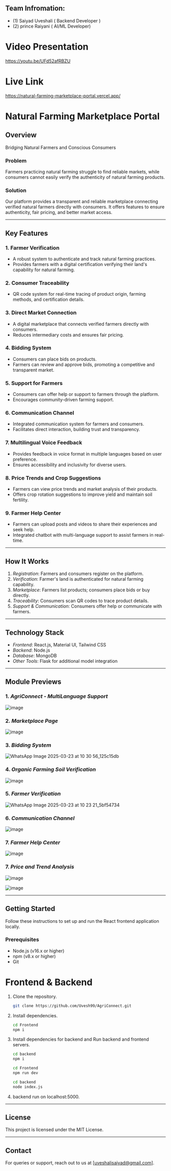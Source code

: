 ## Team Infromation:
-  (1) Saiyad Uveshali ( Backend Developer )
-  (2) prince Raiyani ( AI/ML Developer)

# Video Presentation
https://youtu.be/UFd52afRBZU

# Live Link 
https://natural-farming-marketplace-portal.vercel.app/

# Natural Farming Marketplace Portal

## Overview
Bridging Natural Farmers and Conscious Consumers

### Problem
Farmers practicing natural farming struggle to find reliable markets, while consumers cannot easily verify the authenticity of natural farming products.

### Solution
Our platform provides a transparent and reliable marketplace connecting verified natural farmers directly with consumers. It offers features to ensure authenticity, fair pricing, and better market access.

---

## Key Features

### 1. Farmer Verification
- A robust system to authenticate and track natural farming practices.
- Provides farmers with a digital certification verifying their land's capability for natural farming.

### 2. Consumer Traceability
- QR code system for real-time tracing of product origin, farming methods, and certification details.

### 3. Direct Market Connection
- A digital marketplace that connects verified farmers directly with consumers.
- Reduces intermediary costs and ensures fair pricing.

### 4. Bidding System
- Consumers can place bids on products.
- Farmers can review and approve bids, promoting a competitive and transparent market.

### 5. Support for Farmers
- Consumers can offer help or support to farmers through the platform.
- Encourages community-driven farming support.

### 6. Communication Channel
- Integrated communication system for farmers and consumers.
- Facilitates direct interaction, building trust and transparency.

### 7. Multilingual Voice Feedback
- Provides feedback in voice format in multiple languages based on user preference.
- Ensures accessibility and inclusivity for diverse users.

### 8. Price Trends and Crop Suggestions
- Farmers can view price trends and market analysis of their products.
- Offers crop rotation suggestions to improve yield and maintain soil fertility.

### 9. Farmer Help Center
- Farmers can upload posts and videos to share their experiences and seek help.
- Integrated chatbot with multi-language support to assist farmers in real-time.

---

## How It Works
1. *Registration*: Farmers and consumers register on the platform.
2. *Verification*: Farmer's land is authenticated for natural farming capability.
3. *Marketplace*: Farmers list products; consumers place bids or buy directly.
4. *Traceability*: Consumers scan QR codes to trace product details.
5. *Support & Communication*: Consumers offer help or communicate with farmers.

---

## Technology Stack
- *Frontend*: React.js, Material UI, Tailwind CSS
- *Backend*: Node.js
- *Database*: MongoDB
- *Other Tools*: Flask for additional model integration

---

## Module Previews

### 1. *AgriConnect - MultiLanguage Support*
![image](https://github.com/user-attachments/assets/4b7e4f81-ee43-462b-811a-3cdae1115d49)


### 2. *Marketplace Page*
![image](https://github.com/user-attachments/assets/f969e5aa-f3ca-4f54-be10-9dde238c389b)


### 3. *Bidding System*
![WhatsApp Image 2025-03-23 at 10 30 56_125c15db](https://github.com/user-attachments/assets/b217bd5e-72d4-4020-83f3-34a241c88a91)

### 4. *Organic Farming Soil Verification*
![image](https://github.com/user-attachments/assets/acea94ee-5843-4d98-9634-e41ef5d1feb7)



### 5. *Farmer Verification*
![WhatsApp Image 2025-03-23 at 10 23 21_5bf54734](https://github.com/user-attachments/assets/94ef0b2f-e987-4a71-9d9e-e2029b83cdd7)


### 6. *Communication Channel*
![image](https://github.com/user-attachments/assets/5e98dbb7-a65e-4804-b961-cc766f6892c5)


### 7. *Farmer Help Center*
![image](https://github.com/user-attachments/assets/c932791d-c8ba-4d62-9c96-3237ee8bff7a)

### 7. *Price and Trend Analysis*
![image](https://github.com/user-attachments/assets/2bd04968-0155-4660-9ffb-5ff6a9e07c71)

![image](https://github.com/user-attachments/assets/1b81293d-dc7a-4044-88a9-909c990bedf1)






---

## Getting Started

Follow these instructions to set up and run the React frontend application locally.

### Prerequisites
- Node.js (v16.x or higher)
- npm (v8.x or higher)
- Git

# Frontend & Backend 
1. Clone the repository.
    ```sh
   git clone https://github.com/Uvesh99/AgriConnect.git
   ```
2. Install dependencies.
    ```sh
   cd Frontend
   npm i
   ```
4. Install dependencies for backend and Run backend and frontend servers.
   ```sh
   cd backend
   npm i
   ```
   ```sh
   cd Frontend
   npm run dev
   ```
    ```sh
   cd backend
   node index.js
   ```
   
5. backend run on localhost:5000.

---

## License
This project is licensed under the MIT License.

---

## Contact
For queries or support, reach out to us at [uveshalisaiyad@gmail.com].
